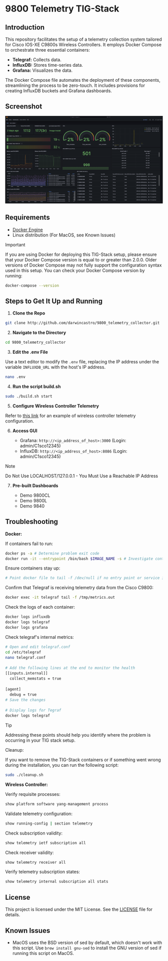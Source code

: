# 9800 Telemetry TIG-Stack

## Introduction

This repository facilitates the setup of a telemetry collection system tailored for Cisco IOS-XE C9800s Wireless Controllers. It employs Docker Compose to orchestrate three essential containers:

- **Telegraf:** Collects data.
- **InfluxDB:** Stores time-series data.
- **Grafana:** Visualizes the data.

The Docker Compose file automates the deployment of these components, streamlining the process to be zero-touch. It includes provisions for creating InfluxDB buckets and Grafana dashboards.

## Screenshot
![9840_demo_dashboard](https://github.com/darwincastro/9800_telemetry_collector/blob/master/examples/9840-Demo-Dasboard.png)

## Requirements

- [Docker Engine](https://docs.docker.com/engine/install/ubuntu/)
- Linux distribution (For MacOS, see Known Issues)

> [!IMPORTANT]  
> If you are using Docker for deploying this TIG-Stack setup, please ensure that your Docker Compose version is equal to or greater than 2.0.0. Older versions of Docker Compose may not fully support the configuration syntax used in this setup.
> You can check your Docker Compose version by running:
> ```bash
> docker-compose --version
> ```

## Steps to Get It Up and Running

1. **Clone the Repo**

```bash
git clone http://github.com/darwincastro/9800_telemetry_collector.git
```

2. **Navigate to the Directory**

```bash
cd 9800_telemetry_collector
```

3. **Edit the .env File**

Use a text editor to modify the `.env` file, replacing the IP address under the variable `INFLUXDB_URL` with the host's IP address.

```bash
nano .env
```

4. **Run the script build.sh**

```bash
sudo ./build.sh start
```

5. **Configure Wireless Controller Telemetry**

Refer to <a href="https://github.com/darwincastro/9800_telemetry_collector/blob/master/examples/" target="_blank">this link</a> for an example of wireless controller telemetry configuration.

6. **Access GUI**

   - Grafana: `http://<ip_address_of_host>:3000` (Login: admin/C1sco12345)
   - InfluxDB: `http://<ip_address_of_host>:8086` (Login: admin/C1sco12345)

> [!NOTE]  
> Do Not Use LOCALHOST/127.0.0.1 - You Must Use a Reachable IP Address

7. **Pre-built Dashboards**

   - Demo 9800CL
   - Demo 9800L
   - Demo 9840

## Troubleshooting

**Docker:**

If containers fail to run:

```bash
docker ps -a # Determine problem exit code
docker run -it --entrypoint /bin/bash $IMAGE_NAME -s # Investigate container
```

Ensure containers stay up:

```bash
# Point docker file to tail -f /dev/null if no entry point or service is running
```
Confirm that Telegraf is receiving telemetry data from the Cisco C9800:

```bash
docker exec -it telegraf tail -f /tmp/metrics.out
```

Check the logs of each container:

```bash
docker logs influxdb
docker logs telegraf
docker logs grafana
```

Check telegraf's internal metrics:

```bash
# Open and edit telegraf.conf
cd /etc/telegraf
nano telegraf.conf

# Add the following lines at the end to monitor the health
[[inputs.internal]]
  collect_memstats = true

[agent]
  debug = true
# Save the changes

# Display logs for Tegraf
docker logs telegraf
```

> [!TIP]
> Addressing these points should help you identify where the problem is occurring in your TIG stack setup.

Cleanup:

If you want to remove the TIG-Stack containers or if something went wrong during the installation, you can run the following script:

```bash
sudo ./cleanup.sh
```

**Wireless Controller:**

Verify requisite processes:

```bash
show platform software yang-management process
```

Validate telemetry configuration:

```bash
show running-config | section telemetry
```

Check subscription validity:

```bash
show telemetry ietf subscription all
```

Check receiver validity:

```bash
show telemetry receiver all
```

Verify telemetry subscription states:

```bash
show telemetry internal subscription all stats
```

## License

This project is licensed under the MIT License. See the [LICENSE](./LICENSE) file for details.


## Known Issues

- MacOS uses the BSD version of sed by default, which doesn't work with this script. Use `brew install gnu-sed` to install the GNU version of sed if running this script on MacOS.
